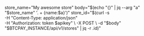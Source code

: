 store_name="My awesome store"
body="$(echo "{}" | jq --arg "a" "$store_name" '. + {name:$a}')"
store_id="$(curl -s \
     -H "Content-Type: application/json" \
     -H "Authorization: token $apikey" \
     -X POST \
     -d "$body" \
     "$BTCPAY_INSTANCE/api/v1/stores"  | jq -r .id)"
